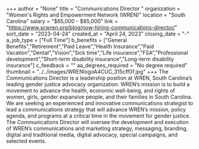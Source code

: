 +++
author = "None"
title = "Communications Director "
organization = "Women's Rights and Empowerment Network (WREN)"
location = "South Carolina"
salary = "$65,000 - $85,000"
link = "https://www.scwren.org/blog/now-hiring-communications-director/"
sort_date = "2023-04-24"
created_at = "April 24, 2023"
closing_date = "-"
a_job_type = ["Full Time"]
b_benefits = ["General Benefits","Retirement","Paid Leave","Health Insurance","Paid Vacation","Dental","Vision","Sick time","Life insurance","FSA","Professional development","Short-term disability insurance","Long-term disability insurance"]
c_feedback = ""
aa_degrees_required = "No degree required"
thumbnail = "../../images/WRENlogoA4CUC_315cff0f.jpg"
+++
The Communications Director is a leadership position at WREN, South Carolina’s leading gender justice advocacy organization. WREN’s mission is to build a movement to advance the health, economic well-being, and rights of women, girls, gender expansive people, and their families in South Carolina. We are seeking an experienced and innovative communications strategist to lead a communications strategy that will advance WREN’s mission, policy agenda, and programs at a critical time in the movement for gender justice. The Communications Director will oversee the development and execution of WREN’s communications and marketing strategy, messaging, branding, digital and traditional media, digital advocacy, special campaigns, and selected events. 